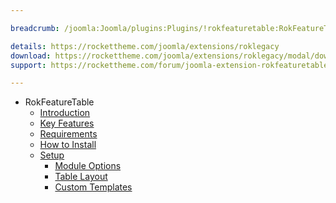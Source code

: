 ```yaml
---

breadcrumb: /joomla:Joomla/plugins:Plugins/!rokfeaturetable:RokFeatureTable

details: https://rockettheme.com/joomla/extensions/roklegacy
download: https://rockettheme.com/joomla/extensions/roklegacy/modal/downloads
support: https://rockettheme.com/forum/joomla-extension-rokfeaturetable/

---
```


* RokFeatureTable
    * [Introduction]()
    * [Key Features](INDEX.md#key-features)
    * [Requirements](INDEX.md#requirements)
    * [How to Install](INDEX.md#how-to-install)
    * [Setup](rokfeaturetable_use.md)
    	* [Module Options](rokfeaturetable_use.md#widget-settings)
    	* [Table Layout](rokfeaturetable_use.md#table-layout)
    	* [Custom Templates](rokfeaturetable_use.md#custom-templates)
